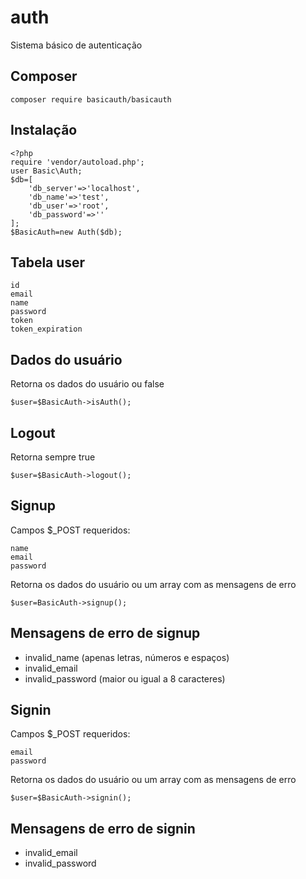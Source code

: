 # auth
Sistema básico de autenticação

## Composer
	composer require basicauth/basicauth

## Instalação
```
<?php
require 'vendor/autoload.php';
user Basic\Auth;
$db=[
	'db_server'=>'localhost',
	'db_name'=>'test',
	'db_user'=>'root',
	'db_password'=>''
];
$BasicAuth=new Auth($db);
```

## Tabela user
```
id
email
name
password
token
token_expiration
```

## Dados do usuário
Retorna os dados do usuário ou false

	$user=$BasicAuth->isAuth();

## Logout
Retorna sempre true

	$user=$BasicAuth->logout();

## Signup
Campos $_POST requeridos:
```
name
email
password
```

Retorna os dados do usuário ou um array com as mensagens de erro

	$user=BasicAuth->signup();

## Mensagens de erro de signup
- invalid_name (apenas letras, números e espaços)
- invalid_email
- invalid_password (maior ou igual a 8 caracteres)

## Signin
Campos $_POST requeridos:
```
email
password
```

Retorna os dados do usuário ou um array com as mensagens de erro

	$user=$BasicAuth->signin();

## Mensagens de erro de signin
- invalid_email
- invalid_password
